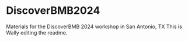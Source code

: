 # DiscoverBMB2024
Materials for the DiscoverBMB 2024 workshop in San Antonio, TX
This is Wally editing the readme.
